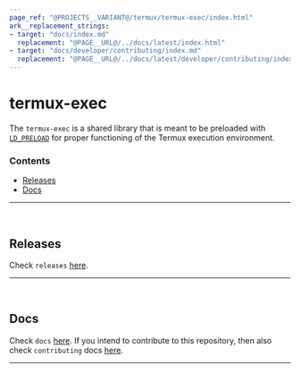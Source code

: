 ```yaml
---
page_ref: "@PROJECTS__VARIANT@/termux/termux-exec/index.html"
ark__replacement_strings:
- target: "docs/index.md"
  replacement: "@PAGE__URL@/../docs/latest/index.html"
- target: "docs/developer/contributing/index.md"
  replacement: "@PAGE__URL@/../docs/latest/developer/contributing/index.html"
---
```


# termux-exec

The `termux-exec` is a shared library that is meant to be preloaded with [`LD_PRELOAD`](https://man7.org/linux/man-pages/man8/ld.so.8.html) for proper functioning of the Termux execution environment.

### Contents

- [Releases](#releases)
- [Docs](#docs)

---

&nbsp;





## Releases

Check `releases` [here](releases/index.md).

---

&nbsp;





## Docs

Check `docs` [here](docs/index.md). If you intend to contribute to this repository, then also check `contributing` docs [here](docs/developer/contributing/index.md).

---

&nbsp;
